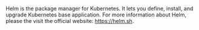 Helm is the package manager for Kubernetes. It lets you define, install,
and upgrade Kubernetes base application. For more information about Helm,
please the visit the official website: <https://helm.sh>.
